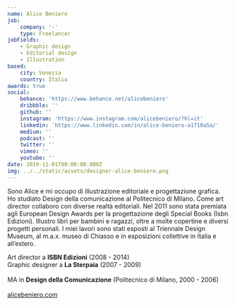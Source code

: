 ```yaml
---
name: Alice Beniero
job:
    company: '-'
    type: Freelancer
jobFields:
    - Graphic design
    - Editorial design
    - Illustration
based:
    city: Venezia
    country: Italia
awards: true
social:
    behance: 'https://www.behance.net/alicebeniero'
    dribbble: ''
    github: ''
    instagram: 'https://www.instagram.com/alicebeniero/?hl=it'
    linkedin: 'https://www.linkedin.com/in/alice-beniero-a1718a5a/'
    medium: ''
    podcast: ''
    twitter: ''
    vimeo: ''
    youtube: ''
date: 2019-11-01T00:00:00.000Z
img: ../../static/assets/designer-alice-beniero.png
---
```


Sono Alice e mi occupo di illustrazione editoriale e progettazione grafica. Ho studiato Design della comunicazione al Politecnico di Milano.
Come art director collaboro con diverse realtà editoriali. Nel 2011 sono stata premiata agli European Design Awards per la progettazione degli Special Books (Isbn Edizioni).
Illustro libri per bambini e ragazzi, oltre a molte copertine e diversi progetti personali.
I miei lavori sono stati esposti al Triennale Design Museum, al m.a.x. museo di Chiasso e in esposizioni collettive in Italia e all’estero.

Art director a **ISBN Edizioni** (2008 - 2014)  
Graphic designer a **La Sterpaia** (2007 - 2009)<br><br>
MA in **Design della Comunicazione** (Politecnico di Milano, 2000 - 2006)<br><br>
[alicebeniero.com](https://cargocollective.com/alicebeniero)
